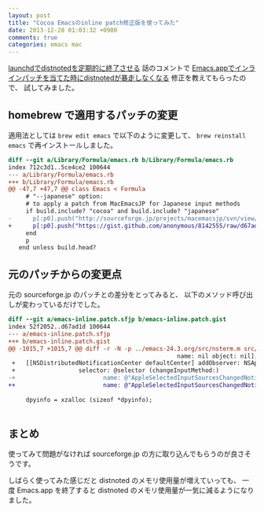 ```yaml
---
layout: post
title: "Cocoa Emacsのinline patch修正版を使ってみた"
date: 2013-12-28 01:03:32 +0900
comments: true
categories: emacs mac
---
```

[launchdでdistnotedを定期的に終了させる](/blog/2013-11-13-killall-distnoted-periodically.html)
話のコメントで
[Emacs.appでインラインパッチを当てた時にdistnotedが暴走しなくなる](https://gist.github.com/anonymous/8142555)
修正を教えてもらったので、
試してみました。

<!--more-->

## homebrew で適用するパッチの変更

適用法としては
`brew edit emacs`
で以下のように変更して、
`brew reinstall emacs`
で再インストールしました。

```diff
diff --git a/Library/Formula/emacs.rb b/Library/Formula/emacs.rb
index 712c3d1..5ce4ce2 100644
--- a/Library/Formula/emacs.rb
+++ b/Library/Formula/emacs.rb
@@ -47,7 +47,7 @@ class Emacs < Formula
     # "--japanese" option:
     # to apply a patch from MacEmacsJP for Japanese input methods
     if build.include? "cocoa" and build.include? "japanese"
-      p[:p0].push("http://sourceforge.jp/projects/macemacsjp/svn/view/inline_patch/trunk/emacs-inline.patch?view=co&revision=583&root=macemacsjp&pathrev=583")
+      p[:p0].push("https://gist.github.com/anonymous/8142555/raw/d67ad1dc814579d125afbd18de3a62ba69895601/emacs-inline.patch")
     end
     p
   end unless build.head?
```

## 元のパッチからの変更点

元の sourceforge.jp のパッチとの差分をとってみると、
以下のメソッド呼び出しが変わっているだけでした。

```diff
diff --git a/emacs-inline.patch.sfjp b/emacs-inline.patch.gist
index 52f2052..d67ad1d 100644
--- a/emacs-inline.patch.sfjp
+++ b/emacs-inline.patch.gist
@@ -1015,7 +1015,7 @@ diff -r -N -p ../emacs-24.3.org/src/nsterm.m src/nsterm.m
                                                name: nil object: nil]; */
 +   [[NSDistributedNotificationCenter defaultCenter] addObserver: NSApp
 + 					selector: @selector (changeInputMethod:)
-+ 						   name: @"AppleSelectedInputSourcesChangedNotification" object: nil];
++ 						   name: @"AppleSelectedInputSourcesChangedNotification" object: nil suspensionBehavior:NSNotificationSuspensionBehaviorDeliverImmediately];
   
     dpyinfo = xzalloc (sizeof *dpyinfo);
   
```

## まとめ

使ってみて問題がなければ sourceforge.jp の方に取り込んでもらうのが良さそうです。

しばらく使ってみた感じだと distnoted のメモリ使用量が増えていっても、
一度 Emacs.app を終了すると distnoted のメモリ使用量が一気に減るようになりました。

